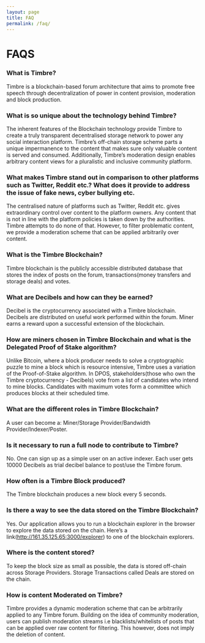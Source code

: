 ```yaml
---
layout: page
title: FAQ
permalink: /faq/
---
```


# FAQS

### What is **Timbre**?
Timbre is a blockchain-based forum architecture that aims to promote free speech through decentralization of power in content provision, moderation and block production.

### What is so unique about the **technology behind Timbre**? 
The inherent features of the Blockchain technology provide Timbre to create a truly transparent decentralised storage network to power any social interaction platform. Timbre’s off-chain storage scheme parts a unique impermanence to the content that makes sure only valuable content is served and consumed. Additionally, Timbre’s moderation design enables arbitrary content views for a pluralistic and inclusive community platform.

### What makes Timbre stand out in comparison to other platforms such as Twitter, Reddit etc.? What does it provide to address the issue of fake news, cyber bullying etc. 
The centralised nature of platforms such as Twitter, Reddit etc. gives extraordinary control over content to the platform owners. Any content that is not in line with the platform policies is taken down by the authorities. Timbre attempts to do none of that. However, to filter problematic content, we provide a moderation scheme that can be applied arbitrarily over content. 

### What is the Timbre Blockchain?
Timbre blockchain is the publicly accessible distributed database that stores the index of posts on the forum, transactions(money transfers and storage deals) and votes.

### What are Decibels and how can they be earned?
Decibel is the cryptocurrency associated with a Timbre blockchain. Decibels are distributed on useful work performed within the forum. Miner earns a reward upon a successful extension of the blockchain.

### How are miners chosen in Timbre Blockchain and what is the Delegated Proof of Stake algorithm?
Unlike Bitcoin, where a block producer needs to solve a cryptographic puzzle to mine a block which is resource intensive, Timbre uses a variation of the Proof-of-Stake algorithm. In DPOS, stakeholders(those who own the Timbre cryptocurrency - Decibels) vote from a list of candidates who intend to mine blocks. Candidates with maximum votes form a committee which produces blocks at their scheduled time.

### What are the different roles in Timbre Blockchain?
A user can become a: Miner/Storage Provider/Bandwidth Provider/Indexer/Poster.

### Is it necessary to run a full node to contribute to Timbre?
No. One can sign up as a simple user on an active indexer. Each user gets 10000 Decibels as trial decibel balance to post/use the Timbre forum.

### How often is a Timbre Block produced?
The Timbre blockchain produces a new block every 5 seconds.

### Is there a way to see the data stored on the Timbre Blockchain?
Yes. Our application allows you to run a blockchain explorer in the browser to explore the data stored on the chain. Here’s a link(http://161.35.125.65:3000/explorer) to one of the blockchain explorers.

### Where is the content stored?
To keep the block size as small as possible, the data is stored off-chain across Storage Providers. Storage Transactions called Deals are stored on the chain.

### How is content Moderated on Timbre?
Timbre provides a dynamic moderation scheme that can be arbitrarily applied to any Timbre forum. Building on the idea of community moderation, users can publish moderation streams i.e blacklists/whitelists of posts that can be applied over raw content for filtering. This however, does not imply the deletion of content.